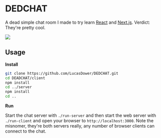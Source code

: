 # DEDCHAT
A dead simple chat room I made to try learn [React](https://react.dev/) and [Next.js](https://nextjs.org/). Verdict: They're pretty cool.


![](https://i.imgur.com/JB9hXSY.png)

## Usage

**Install**

```bash
git clone https://github.com/LucasDower/DEDCHAT.git
cd DEADCHAT/client
npm install
cd ../server
npm install
cd ..
```

**Run**

Start the chat server with `./run-server` and then start the web server with `./run-client` and open your browser to `http://localhost:3000`. Note the misnomer, they're both servers really, any number of browser clients can connect to the chat.
